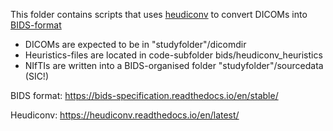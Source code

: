 This folder contains scripts that uses [heudiconv](https://heudiconv.readthedocs.io/en/latest/) to convert DICOMs into [BIDS-format](https://bids-specification.readthedocs.io/en/stable/)

- DICOMs are expected to be in "studyfolder"/dicomdir
- Heuristics-files are located in code-subfolder bids/heudiconv_heuristics
- NIfTIs are written into a BIDS-organised folder "studyfolder"/sourcedata (SIC!)

BIDS format: https://bids-specification.readthedocs.io/en/stable/

Heudiconv: https://heudiconv.readthedocs.io/en/latest/
